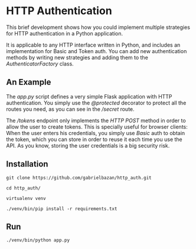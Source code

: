 # HTTP Authentication

This brief development shows how you could implement multiple
strategies for HTTP authentication in a Python application.

It is applicable to any HTTP interface written in Python,
and includes an implementation for Basic and Token auth. You 
can add new authentication methods by writing new strategies 
and adding them to the _AuthenticatorFactory_ class.


## An Example

The _app.py_ script defines a very simple Flask application 
with HTTP authentication. You simply use the _@protected_ 
decorator to protect all the routes you need, as you can see 
in the _/secret_ route. 

The _/tokens_ endpoint only implements the 
_HTTP POST_ method in order to allow the user to create 
tokens. This is specially useful for browser clients: When 
the user enters his credentials, 
you simply use _Basic_ auth to obtain the token, which you 
can store in order to reuse it each time you use the API. As 
you know, storing the user credentials is a big security 
risk.


## Installation

```
git clone https://github.com/gabrielbazan/http_auth.git

cd http_auth/

virtualenv venv

./venv/bin/pip install -r requirements.txt
```


## Run

```
./venv/bin/python app.py
```
